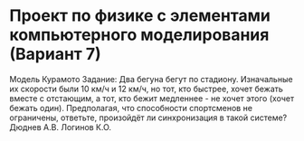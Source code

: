 # Проект по физике с элементами компьютерного моделирования (Вариант 7)
Модель Курамото
Задание:
Два бегуна бегут по стадиону. Изначальные их скорости были 10 км/ч и 12 км/ч, но тот, кто быстрее, хочет бежать вместе с отстающим, а тот, кто бежит медленнее - не хочет этого (хочет бежать один). Предполагая, что способности спортсменов не ограничены, ответьте, произойдёт ли синхронизация в такой системе?
Дюднев А.В. Логинов К.О.
